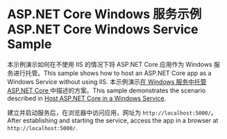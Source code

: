 # <a name="aspnet-core-windows-service-sample"></a><span data-ttu-id="a2e45-101">ASP.NET Core Windows 服务示例</span><span class="sxs-lookup"><span data-stu-id="a2e45-101">ASP.NET Core Windows Service Sample</span></span>

<span data-ttu-id="a2e45-102">本示例演示如何在不使用 IIS 的情况下将 ASP.NET Core 应用作为 Windows 服务进行托管。</span><span class="sxs-lookup"><span data-stu-id="a2e45-102">This sample shows how to host an ASP.NET Core app as a Windows Service without using IIS.</span></span> <span data-ttu-id="a2e45-103">本示例演示[在 Windows 服务中托管 ASP.NET Core ](https://docs.microsoft.com/aspnet/core/host-and-deploy/windows-service)中描述的方案。</span><span class="sxs-lookup"><span data-stu-id="a2e45-103">This sample demonstrates the scenario described in [Host ASP.NET Core in a Windows Service](https://docs.microsoft.com/aspnet/core/host-and-deploy/windows-service).</span></span>

<span data-ttu-id="a2e45-104">建立并启动服务后，在浏览器中访问应用，网址为 `http://localhost:5000/`。</span><span class="sxs-lookup"><span data-stu-id="a2e45-104">After establishing and starting the service, access the app in a browser at `http://localhost:5000/`.</span></span>
